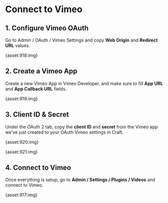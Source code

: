 # Connect to Vimeo

## 1. Configure Vimeo OAuth

Go to Admin / OAuth / Vimeo Settings and copy **Web Origin** and **Redirect URL** values.

{asset:918:img}

## 2. Create a Vimeo App

Create a new Vimeo App in Vimeo Developer, and make sure to fill **App URL** and **App Callback URL** fields.

{asset:919:img}

## 3. Client ID & Secret

Under the OAuth 2 tab, copy the **client ID** and **secret** from the Vimeo app we've just created to your OAuth Vimeo settings in Craft.

{asset:920:img}

{asset:921:img}

## 4. Connect to Vimeo

Once everything is setup, go to **Admin / Settings / Plugins / Videos** and connect to Vimeo.

{asset:917:img}